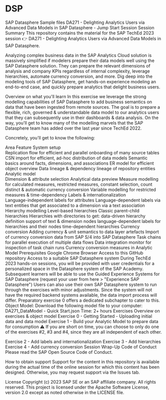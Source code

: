 # DSP
SAP Datasphere Sample files
DA271 - Delighting Analytics Users via Advanced Data Models in SAP Datasphere - Jump Start Session
Session Summary
This repository contains the material for the SAP TechEd 2023 session 👉 DA271 - Delighting Analytics Users via Advanced Data Models in SAP Datasphere.

Analyzing complex business data in the SAP Analytics Cloud solution is massively simplified if modelers prepare their data models well using the SAP Datasphere solution. They can prepare the relevant dimensions of analysis and company KPIs regardless of internal complexity, leverage hierarchies, automate currency conversion, and more. Dig deep into the modeling tools of SAP Datasphere, get hands-on experience modeling an end-to-end case, and quickly prepare analytics that delight business users.

Overview on what you'll learn
In this exercise we leverage the strong modelling capabilities of SAP Datasphere to add business semantics on data that have been ingested from remote sources. The goal is to prepare a flexible, rich, governed & understandable data model to our analytics users that they can subsequently use in their dashboards & data analysis. On the way, you'll get to know many of the modelling marvels that the SAP Datasphere team has added over the last year since TechEd 2022.

Concretely, you'll get to know the following:

Area	Feature
System setup	
Replication flow for efficient and parallel onboarding of many source tables
CSN import for efficient, ad-hoc distribution of data models
Semantic basics around facts, dimensions, and associations
ER model for efficient object overview
Data lineage & dependency lineage of repository entities
Analytic model	
Dimension & attribute selection
Analytical data preview
Measure modelling for calculated measures, restricted measures, constant selection, count distinct & automatic currency conversion
Variable modelling for restricted measures & time-dependency
Labels & internationalization	
Language-independent labels for attributes
Language-dependent labels via text entities that get associated to a dimension via a text association
Hierarchy modelling	
Level-based hierarchies
Classic parent-child hierarchies
Hierarchies with directories to get:
data-driven hierarchy definition
support of text & dimension nodes
language-dependent labels for hierarchies and their nodes
time-dependent hierarchies
Currency conversion	
Adding currency & unit semantics to data layer artefacts
Import of currency conversion data from SAP S/4 into SAP Datasphere
Task chains for parallel execution of multiple data flows
Data integration monitor for inspection of task chain runs
Currency conversion measures in Analytic Model
Prerequisites
Google Chrome Browser
Access to this GitHub repository
Access to a suitable SAP Datasphere system
During TechEd 2023 hands-on sessions, you will be provided with user credentials for a personalized space in the Datasphere system of the SAP Academy.
Subsequent learners will be able to use the Guided Experience Systems for SAP Datasphere
(request your user from here > "Experience SAP Datasphere")
Users can also use their own SAP Datasphere system to run through the exercises with minor adjustments. Since the system will not have the required backend systems available, the data import process will differ. Preparatory exercise 0 offers a dedicated subchapter to cater to this.
Object Model: Download the following model file to your computer: DA271_DataModel - Quick Start.json
Time: 2+ hours
Exercises
Overview on exercises & object model
Exercise 0 - Getting Started - Uploading initial data and data model
Exercise 1 - Build your Analytic Model to prepare data for consumption
⚠️ If you are short on time, you can choose to only do one of the exercises #2, #3 and #4, since they are all independent of each other.

Exercise 2 - Add labels and internationalization
Exercise 3 - Add hierarchies
Exercise 4 - Add currency conversion
Session Wrap-Up
Code of Conduct
Please read the SAP Open Source Code of Conduct.

How to obtain support
Support for the content in this repository is available during the actual time of the online session for which this content has been designed. Otherwise, you may request support via the Issues tab.

License
Copyright (c) 2023 SAP SE or an SAP affiliate company. All rights reserved. This project is licensed under the Apache Software License, version 2.0 except as noted otherwise in the LICENSE file.
